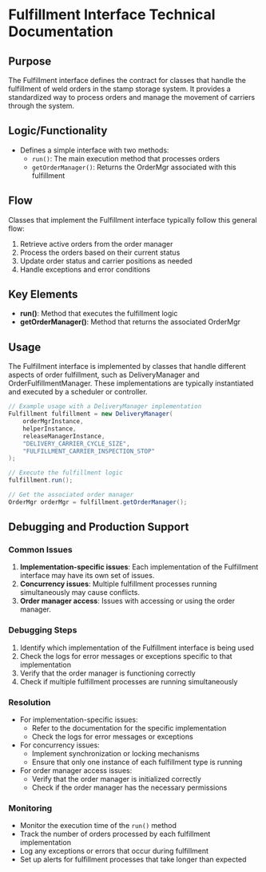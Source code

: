# Fulfillment Interface Technical Documentation

## Purpose
The Fulfillment interface defines the contract for classes that handle the fulfillment of weld orders in the stamp storage system. It provides a standardized way to process orders and manage the movement of carriers through the system.

## Logic/Functionality
- Defines a simple interface with two methods:
  - `run()`: The main execution method that processes orders
  - `getOrderManager()`: Returns the OrderMgr associated with this fulfillment

## Flow
Classes that implement the Fulfillment interface typically follow this general flow:
1. Retrieve active orders from the order manager
2. Process the orders based on their current status
3. Update order status and carrier positions as needed
4. Handle exceptions and error conditions

## Key Elements
- **run()**: Method that executes the fulfillment logic
- **getOrderManager()**: Method that returns the associated OrderMgr

## Usage
The Fulfillment interface is implemented by classes that handle different aspects of order fulfillment, such as DeliveryManager and OrderFulfillmentManager. These implementations are typically instantiated and executed by a scheduler or controller.

```java
// Example usage with a DeliveryManager implementation
Fulfillment fulfillment = new DeliveryManager(
    orderMgrInstance,
    helperInstance,
    releaseManagerInstance,
    "DELIVERY_CARRIER_CYCLE_SIZE",
    "FULFILLMENT_CARRIER_INSPECTION_STOP"
);

// Execute the fulfillment logic
fulfillment.run();

// Get the associated order manager
OrderMgr orderMgr = fulfillment.getOrderManager();
```

## Debugging and Production Support

### Common Issues
1. **Implementation-specific issues**: Each implementation of the Fulfillment interface may have its own set of issues.
2. **Concurrency issues**: Multiple fulfillment processes running simultaneously may cause conflicts.
3. **Order manager access**: Issues with accessing or using the order manager.

### Debugging Steps
1. Identify which implementation of the Fulfillment interface is being used
2. Check the logs for error messages or exceptions specific to that implementation
3. Verify that the order manager is functioning correctly
4. Check if multiple fulfillment processes are running simultaneously

### Resolution
- For implementation-specific issues:
  - Refer to the documentation for the specific implementation
  - Check the logs for error messages or exceptions
- For concurrency issues:
  - Implement synchronization or locking mechanisms
  - Ensure that only one instance of each fulfillment type is running
- For order manager access issues:
  - Verify that the order manager is initialized correctly
  - Check if the order manager has the necessary permissions

### Monitoring
- Monitor the execution time of the `run()` method
- Track the number of orders processed by each fulfillment implementation
- Log any exceptions or errors that occur during fulfillment
- Set up alerts for fulfillment processes that take longer than expected